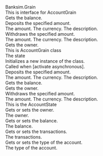 <?xml version="1.0"?>
<doc>
    <assembly>
        <name>Banksim.Grain</name>
    </assembly>
    <members>
        <member name="T:Banksim.Grain.Abstractions.IAccountGrain">
            <summary>
            This is interface for AccountGrain
            </summary>
        </member>
        <member name="M:Banksim.Grain.Abstractions.IAccountGrain.GetBalance">
            <summary>
            Gets the balance.
            </summary>
            <returns></returns>
        </member>
        <member name="M:Banksim.Grain.Abstractions.IAccountGrain.Deposit(System.Decimal,BankSim.Domain.ValueObjects.Currency,System.String)">
            <summary>
            Deposits the specified amount.
            </summary>
            <param name="amount">The amount.</param>
            <param name="currency">The currency.</param>
            <param name="description">The description.</param>
            <returns></returns>
        </member>
        <member name="M:Banksim.Grain.Abstractions.IAccountGrain.Withdraw(System.Decimal,BankSim.Domain.ValueObjects.Currency,System.String)">
            <summary>
            Withdraws the specified amount.
            </summary>
            <param name="amount">The amount.</param>
            <param name="currency">The currency.</param>
            <param name="description">The description.</param>
            <returns></returns>
        </member>
        <member name="M:Banksim.Grain.Abstractions.IAccountGrain.GetOwner">
            <summary>
            Gets the owner.
            </summary>
            <returns></returns>
        </member>
        <member name="T:Banksim.Grain.Accounts.AccountGrain">
            <summary>
            This is AccountGrain class
            </summary>
        </member>
        <member name="F:Banksim.Grain.Accounts.AccountGrain._state">
            <summary>
            The state
            </summary>
        </member>
        <member name="M:Banksim.Grain.Accounts.AccountGrain.#ctor">
            <summary>
            Initializes a new instance of the <see cref="T:Banksim.Grain.Accounts.AccountGrain"/> class.
            </summary>
        </member>
        <member name="M:Banksim.Grain.Accounts.AccountGrain.OnActivateAsync(System.Threading.CancellationToken)">
            <summary>
            Called when [activate asynchronous].
            </summary>
        </member>
        <member name="M:Banksim.Grain.Accounts.AccountGrain.Deposit(System.Decimal,BankSim.Domain.ValueObjects.Currency,System.String)">
            <summary>
            Deposits the specified amount.
            </summary>
            <param name="amount">The amount.</param>
            <param name="currency">The currency.</param>
            <param name="description">The description.</param>
        </member>
        <member name="M:Banksim.Grain.Accounts.AccountGrain.GetBalance">
            <summary>
            Gets the balance.
            </summary>
            <returns></returns>
            <exception cref="T:System.NotImplementedException"></exception>
        </member>
        <member name="M:Banksim.Grain.Accounts.AccountGrain.GetOwner">
            <summary>
            Gets the owner.
            </summary>
            <returns></returns>
            <exception cref="T:System.NotImplementedException"></exception>
        </member>
        <member name="M:Banksim.Grain.Accounts.AccountGrain.Withdraw(System.Decimal,BankSim.Domain.ValueObjects.Currency,System.String)">
            <summary>
            Withdraws the specified amount.
            </summary>
            <param name="amount">The amount.</param>
            <param name="currency">The currency.</param>
            <param name="description">The description.</param>
            <exception cref="T:BankSim.Domain.Exceptions.InsufficientFundsException"></exception>
        </member>
        <member name="T:Banksim.Grain.States.AccountState">
            <summary>
            This is the AccountState
            </summary>
        </member>
        <member name="P:Banksim.Grain.States.AccountState.Owner">
            <summary>
            Gets or sets the owner.
            </summary>
            <value>
            The owner.
            </value>
        </member>
        <member name="P:Banksim.Grain.States.AccountState.Balance">
            <summary>
            Gets or sets the balance.
            </summary>
            <value>
            The balance.
            </value>
        </member>
        <member name="P:Banksim.Grain.States.AccountState.Transactions">
            <summary>
            Gets or sets the transactions.
            </summary>
            <value>
            The transactions.
            </value>
        </member>
        <member name="P:Banksim.Grain.States.AccountState.AccountType">
            <summary>
            Gets or sets the type of the account.
            </summary>
            <value>
            The type of the account.
            </value>
        </member>
    </members>
</doc>
